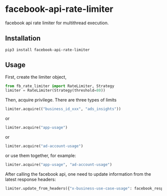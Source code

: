 # facebook-api-rate-limiter
facebook api rate limiter for multithread execution.

## Installation

~~~
pip3 install facebook-api-rate-limiter
~~~

## Usage

First, create the limiter object,

```python
from fb_rate_limiter import RateLimiter, Strategy
limiter = RateLimiter(Strategy(threshold=80))
```

Then, acquire privilege. There are three types of limits

```python
limiter.acquire(("business_id_xxx", "ads_insights"))
```

or

```python
limiter.acquire("app-usage")
```

or

```python
limiter.acquire("ad-account-usage")
```

or use them together, for example:

```python
limiter.acquire("app-usage", "ad-account-usage")
```

After calling the facebook api, one need to update information from the latest response headers:

```python
limiter.update_from_headers({"x-business-use-case-usage": facebook_response.headers()})
```
